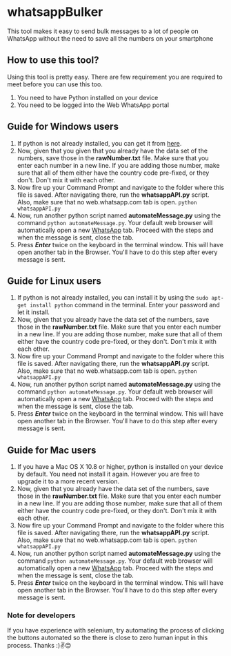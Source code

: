 # whatsappBulker
This tool makes it easy to send bulk messages to a lot of people on WhatsApp without the need to save all the numbers on your smartphone

## How to use this tool?
Using  this tool is pretty easy. There are few requirement you are required to meet before you can use this too.

1. You need to have Python installed on your device
2. You need to be logged into the Web WhatsApp portal

## Guide for Windows users
1. If python is not already installed, you can get it from [here](https://www.python.org/downloads/release/python-2716/). 
2. Now, given that you given that you already have the data set of the numbers, save those in the **rawNumber.txt** file. Make sure that you enter each number in a new line. If you are adding those number, make sure that all of them either have the country code pre-fixed, or they don't. Don't mix it with each other. 
3. Now fire up your Command Prompt and navigate to the folder where this file is saved. After navigating there, run the **whatsappAPI.py** script. Also, make sure that no web.whatsapp.com tab is open.
```python whatsappAPI.py```
4. Now, run another python script named **automateMessage.py** using the command ```python automateMessage.py```. Your default web browser will automatically open a new [WhatsApp](https://web.whatsapp.com) tab. Proceed with the steps and when the message is sent, close the tab.
5. Press **_Enter_** twice on the keyboard in the terminal window. This will have open another tab in the Browser. You'll have to do this step after every message is sent. 

## Guide for Linux users
1. If python is not already installed, you can install it by using the ```sudo apt-get install python``` command in the terminal. Enter your password and let it install.
2. Now, given that you already have the data set of the numbers, save those in the **rawNumber.txt** file. Make sure that you enter each number in a new line. If you are adding those number, make sure that all of them either have the country code pre-fixed, or they don't. Don't mix it with each other. 
3. Now fire up your Command Prompt and navigate to the folder where this file is saved. After navigating there, run the **whatsappAPI.py** script. Also, make sure that no web.whatsapp.com tab is open.
```python whatsappAPI.py```
4. Now, run another python script named **automateMessage.py** using the command ```python automateMessage.py```. Your default web browser will automatically open a new [WhatsApp](https://web.whatsapp.com) tab. Proceed with the steps and when the message is sent, close the tab.
5. Press **_Enter_** twice on the keyboard in the terminal window. This will have open another tab in the Browser. You'll have to do this step after every message is sent. 

## Guide for Mac users
1. If you have a Mac OS X 10.8 or higher, python is installed on your device by default. You need not install it again. However you are free to upgrade it to a more recent version.
2. Now, given that you already have the data set of the numbers, save those in the **rawNumber.txt** file. Make sure that you enter each number in a new line. If you are adding those number, make sure that all of them either have the country code pre-fixed, or they don't. Don't mix it with each other. 
3. Now fire up your Command Prompt and navigate to the folder where this file is saved. After navigating there, run the **whatsappAPI.py** script. Also, make sure that no web.whatsapp.com tab is open.
```python whatsappAPI.py```
4. Now, run another python script named **automateMessage.py** using the command ```python automateMessage.py```. Your default web browser will automatically open a new [WhatsApp](https://web.whatsapp.com) tab. Proceed with the steps and when the message is sent, close the tab.
5. Press **_Enter_** twice on the keyboard in the terminal window. This will have open another tab in the Browser. You'll have to do this step after every message is sent. 


### Note for developers
If you have experience with selenium, try automating the process of clicking the buttons automated so the there is close to zero human input in this process. Thanks :)✌😊
